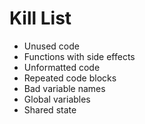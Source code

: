 Kill List
=========
* Unused code
* Functions with side effects
* Unformatted code
* Repeated code blocks
* Bad variable names
* Global variables
* Shared state
